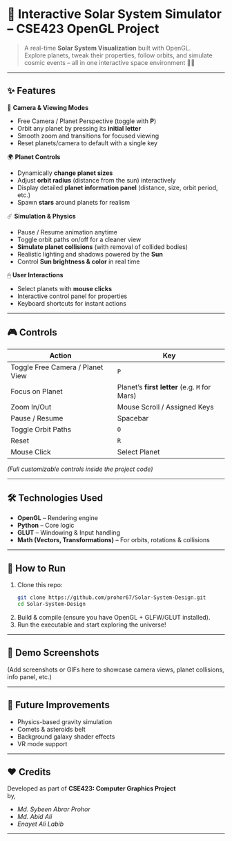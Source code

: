 
# 🌌 Interactive Solar System Simulator – CSE423 OpenGL Project  

> A real-time **Solar System Visualization** built with OpenGL.  
> Explore planets, tweak their properties, follow orbits, and simulate cosmic events – all in one interactive space environment 🚀✨  

***

## ✨ Features  

🔭 **Camera & Viewing Modes**  
- Free Camera / Planet Perspective (toggle with **P**)  
- Orbit any planet by pressing its **initial letter**  
- Smooth zoom and transitions for focused viewing  
- Reset planets/camera to default with a single key  

🌍 **Planet Controls**  
- Dynamically **change planet sizes**  
- Adjust **orbit radius** (distance from the sun) interactively  
- Display detailed **planet information panel** (distance, size, orbit period, etc.)  
- Spawn **stars** around planets for realism  

☄️ **Simulation & Physics**  
- Pause / Resume animation anytime  
- Toggle orbit paths on/off for a cleaner view  
- **Simulate planet collisions** (with removal of collided bodies)  
- Realistic lighting and shadows powered by the **Sun**  
- Control **Sun brightness & color** in real time  

🖱 **User Interactions**  
- Select planets with **mouse clicks**  
- Interactive control panel for properties  
- Keyboard shortcuts for instant actions  

***

## 🎮 Controls  

| Action | Key |  
|--------|-----|  
| Toggle Free Camera / Planet View | `P` |  
| Focus on Planet | Planet’s **first letter** (e.g. `M` for Mars) |  
| Zoom In/Out | Mouse Scroll / Assigned Keys |  
| Pause / Resume | Spacebar |  
| Toggle Orbit Paths | `O` |  
| Reset | `R` |  
| Mouse Click | Select Planet |  

*(Full customizable controls inside the project code)*  

***

## 🛠 Technologies Used  
- **OpenGL** – Rendering engine  
- **Python** – Core logic  
- **GLUT** – Windowing & Input handling  
- **Math (Vectors, Transformations)** – For orbits, rotations & collisions  

***

## 🚀 How to Run  
1. Clone this repo:  
   ```bash
   git clone https://github.com/prohor67/Solar-System-Design.git
   cd Solar-System-Design
   ```
2. Build & compile (ensure you have OpenGL + GLFW/GLUT installed).  
3. Run the executable and start exploring the universe!  

***

## 📸 Demo Screenshots  
(Add screenshots or GIFs here to showcase camera views, planet collisions, info panel, etc.)  

***

## 📌 Future Improvements  
- Physics-based gravity simulation  
- Comets & asteroids belt  
- Background galaxy shader effects  
- VR mode support  

***

## ❤️ Credits  
Developed as part of **CSE423: Computer Graphics Project**  
by, 
- *Md. Sybeen Abrar Prohor*
- *Md. Abid Ali*
- *Enayet Ali Labib*

***

